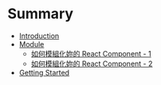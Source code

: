 # Summary

* [Introduction](README.md)
* [Module]()
  * [如何模組化妳的 React Component - 1](content/create-and-publish-your-react-compoent-module/index.md)
  * [如何模組化妳的 React Component - 2](content/create-and-publish-your-react-compoent-module/index2.md)
* [Getting Started](content/README/index.md)
